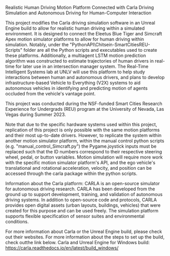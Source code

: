 Realistic Human Driving Motion Platform Connected with Carla Driving Simulation and Autonomous Driving for Human-Computer Interaction

This project modifies the Carla driving simulation software in an Unreal Engine build to allow for realistic human driving within a simulated environment. It is designed to connect the Eleetus Blue Tiger and Simcraft Apex motion simulator platforms to allow for human driving within simulation. Notably, under the "PythonAPI\Chitsein-SmartCitiesREU-Scripts" folder are all the Python scripts and executables used to create these platforms. Additionally, a multiagent LSTM motion prediction algorithm was constructed to estimate trajectories of human drivers in real-time for later use in an intersection manager system. The Real-Time Intelligent Systems lab at UNLV will use this platform to help study interactions between human and autonomous drivers, and plans to develop infrastructure-based Vehicle to Everything (V2X) systems to aid autonomous vehicles in identifying and predicting motion of agents occluded from the vehicle's vantage point. 

This project was conducted during the NSF-funded Smart Cities Research Experience for Undergrads (REU) program at the University of Nevada, Las Vegas during Summer 2023.

Note that due to the specific hardware systems used within this project, replication of this project is only possible with the same motion platforms and their most up-to-date drivers. However, to replicate the system within another motion simulator platform, within the manual control python scripts (e.g. "manual_control_Simcraft.py") the Pygame.joystick inputs must be replaced such that the ID numbers correspond to their respective steering wheel, pedal, or button variables. Motion simulation will require more work with the specific motion simulator platform's API, and the ego vehicle's translational and rotational acceleration, velocity, and position can be accessed through the carla package within the python scripts.

Information about the Carla platform:
CARLA is an open-source simulator for autonomous driving research. CARLA has been developed from the ground up to support development, training, and
validation of autonomous driving systems. In addition to open-source code and protocols, CARLA provides open digital assets (urban layouts, buildings,
vehicles) that were created for this purpose and can be used freely. The simulation platform supports flexible specification of sensor suites and
environmental conditions.

For more information about Carla or the Unreal Engine build, please check out their websites. For more information about the steps to set up the build, check outthe link below.
Carla and Unreal Engine for Windows build: https://carla.readthedocs.io/en/latest/build_windows/
